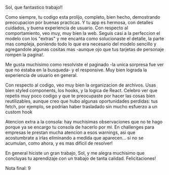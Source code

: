 Sol, que fantastico trabajo!!

Como siempre, tu codigo esta prolijo, completo, bien hecho, demostrando preocupacion por buenas practicas. Y tu app es hermosa, con detalles cuidados, y buena experiencia de usuario. Con respecto al comportamiento, veo muy, muy bien la web. Seguis casi a la perfeccion el modelo con los "extras" y me encanta como solucionaste el detalle, la parte mas compleja, poniendo todo lo que era necesario del modelo sencillo y agregandole algunas cositas mas -aunque ojo que tus tarjetas de personaje rompen la pagina!.

Me gusta muchisimo como resolviste el paginado -la unica sorpresa fue ver que no estaba en la busqueda- y el responsive. Muy bien lograda la experiencia de usuario en general. 

Con respecto al codigo, veo muy bien la organizacion de archivos. Usas bien styled components, los hooks, y la logica de React. Celebro ver que repetis muy poco codigo y que te preocupaste por hacer las cosas bien reutilizables, aunque creo que hubo algunas oportunidades perdidas: tus fetch, por ejemplo, se podrian haber trasladado sin mucho esfuerzo a un custom hook

Atencion extra a la consola: hay muchisimas observaciones que no te hago porque ya se encargo tu consola de hacerlo por mi. En challenges para empresas le prestan mucha atencion a esos warnings, asi que acostumbrate a irlas eliminando a medida que aparecen... si no se acumulan, como ahora, y es mas dificil de resolver! 

En general hiciste un gran trabajo, Sol, y me alegra muchisimo que concluyas tu aprendizaje con un trabajo de tanta calidad. Felicitaciones!

Nota final: 9
